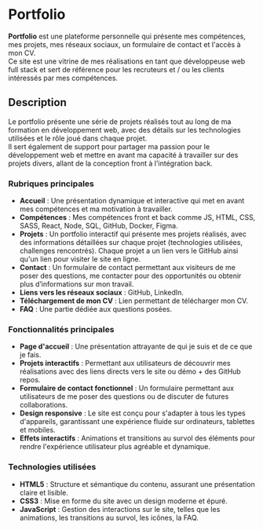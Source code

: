 # Portfolio

**Portfolio** est une plateforme personnelle qui présente mes compétences, mes projets, mes réseaux sociaux, un formulaire de contact et l'accès à mon CV.  
Ce site est une vitrine de mes réalisations en tant que développeuse web full stack et sert de référence pour les recruteurs et / ou les clients intéressés par mes compétences.

## Description

Le portfolio présente une série de projets réalisés tout au long de ma formation en développement web, avec des détails sur les technologies utilisées et le rôle joué dans chaque projet.  
Il sert également de support pour partager ma passion pour le développement web et mettre en avant ma capacité à travailler sur des projets divers, allant de la conception front à l'intégration back.

### Rubriques principales

- **Accueil** : Une présentation dynamique et interactive qui met en avant mes compétences et ma motivation à travailler.
- **Compétences** : Mes compétences front et back comme JS, HTML, CSS, SASS, React, Node, SQL, GitHub, Docker, Figma.
- **Projets** : Un portfolio interactif qui présente mes projets réalisés, avec des informations détaillées sur chaque projet (technologies utilisées, challenges rencontrés). Chaque projet a un lien vers le GitHub ainsi qu'un lien pour visiter le site en ligne.
- **Contact** : Un formulaire de contact permettant aux visiteurs de me poser des questions, me contacter pour des opportunités ou obtenir plus d’informations sur mon travail.
- **Liens vers les réseaux sociaux** : GitHub, LinkedIn.
- **Téléchargement de mon CV** : Lien permettant de télécharger mon CV.
- **FAQ** : Une partie dédiée aux questions posées.

### Fonctionnalités principales

- **Page d'accueil** : Une présentation attrayante de qui je suis et de ce que je fais.
- **Projets interactifs** : Permettant aux utilisateurs de découvrir mes réalisations avec des liens directs vers le site ou démo + des GitHub repos.
- **Formulaire de contact fonctionnel** : Un formulaire permettant aux utilisateurs de me poser des questions ou de discuter de futures collaborations.
- **Design responsive** : Le site est conçu pour s'adapter à tous les types d'appareils, garantissant une expérience fluide sur ordinateurs, tablettes et mobiles.
- **Effets interactifs** : Animations et transitions au survol des éléments pour rendre l'expérience utilisateur plus agréable et dynamique.

### Technologies utilisées

- **HTML5** : Structure et sémantique du contenu, assurant une présentation claire et lisible.
- **CSS3** : Mise en forme du site avec un design moderne et épuré.
- **JavaScript** : Gestion des interactions sur le site, telles que les animations, les transitions au survol, les icônes, la FAQ.
